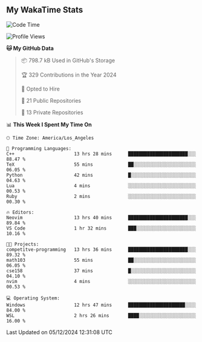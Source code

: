 ## My WakaTime Stats
<!--START_SECTION:waka-->
![Code Time](http://img.shields.io/badge/Code%20Time-184%20hrs%2053%20mins-blue)

![Profile Views](http://img.shields.io/badge/Profile%20Views-0-blue)

**🐱 My GitHub Data** 

> 📦 798.7 kB Used in GitHub's Storage 
 > 
> 🏆 329 Contributions in the Year 2024
 > 
> 💼 Opted to Hire
 > 
> 📜 21 Public Repositories 
 > 
> 🔑 13 Private Repositories 
 > 
📊 **This Week I Spent My Time On** 

```text
🕑︎ Time Zone: America/Los_Angeles

💬 Programming Languages: 
C++                      13 hrs 28 mins      ██████████████████████░░░   88.47 % 
TeX                      55 mins             ██░░░░░░░░░░░░░░░░░░░░░░░   06.05 % 
Python                   42 mins             █░░░░░░░░░░░░░░░░░░░░░░░░   04.63 % 
Lua                      4 mins              ░░░░░░░░░░░░░░░░░░░░░░░░░   00.53 % 
Ruby                     2 mins              ░░░░░░░░░░░░░░░░░░░░░░░░░   00.30 % 

🔥 Editors: 
Neovim                   13 hrs 40 mins      ██████████████████████░░░   89.84 % 
VS Code                  1 hr 32 mins        ███░░░░░░░░░░░░░░░░░░░░░░   10.16 % 

🐱‍💻 Projects: 
competitve-programming   13 hrs 36 mins      ██████████████████████░░░   89.32 % 
math103                  55 mins             ██░░░░░░░░░░░░░░░░░░░░░░░   06.05 % 
cse158                   37 mins             █░░░░░░░░░░░░░░░░░░░░░░░░   04.10 % 
nvim                     4 mins              ░░░░░░░░░░░░░░░░░░░░░░░░░   00.53 % 

💻 Operating System: 
Windows                  12 hrs 47 mins      █████████████████████░░░░   84.00 % 
WSL                      2 hrs 26 mins       ████░░░░░░░░░░░░░░░░░░░░░   16.00 % 
```


 Last Updated on 05/12/2024 12:31:08 UTC
<!--END_SECTION:waka-->

